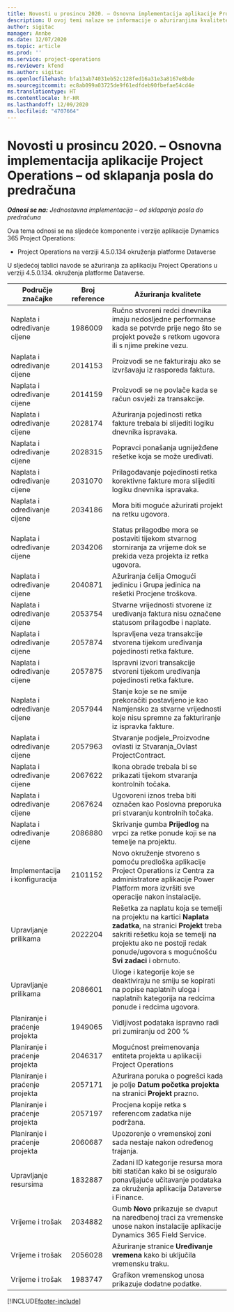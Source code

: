 ```yaml
---
title: Novosti u prosincu 2020. – Osnovna implementacija aplikacije Project Operations – od sklapanja posla do predračuna
description: U ovoj temi nalaze se informacije o ažuriranjima kvalitete dostupnim u izdanju osnovne implementacije aplikacije Project Operations za prosinac 2020. – od sklapanja posla do predračuna.
author: sigitac
manager: Annbe
ms.date: 12/07/2020
ms.topic: article
ms.prod: ''
ms.service: project-operations
ms.reviewer: kfend
ms.author: sigitac
ms.openlocfilehash: bfa13ab74031eb52c128fed16a31e3a8167e8bde
ms.sourcegitcommit: ec8ab099a03725de9f61edfdeb90fbefae54cd4e
ms.translationtype: HT
ms.contentlocale: hr-HR
ms.lasthandoff: 12/09/2020
ms.locfileid: "4707664"
---
```

# <a name="whats-new-december-2020---project-operations-lite-deployment---deal-to-proforma-invoicing"></a>Novosti u prosincu 2020. – Osnovna implementacija aplikacije Project Operations – od sklapanja posla do predračuna

_**Odnosi se na:** Jednostavna implementacija – od sklapanja posla do predračuna_

Ova tema odnosi se na sljedeće komponente i verzije aplikacije Dynamics 365 Project Operations:

  - Project Operations na verziji 4.5.0.134 okruženja platforme Dataverse 

U sljedećoj tablici navode se ažuriranja za aplikaciju Project Operations u verziji 4.5.0.134. okruženja platforme Dataverse.

| **Područje značajke** | **Broj reference** | **Ažuriranja kvalitete** |
| --- | --- | --- |
| Naplata i određivanje cijene | 1986009 | Ručno stvoreni redci dnevnika imaju nedosljedne performanse kada se potvrde prije nego što se projekt poveže s retkom ugovora ili s njime prekine vezu. |
| Naplata i određivanje cijene | 2014153 | Proizvodi se ne fakturiraju ako se izvršavaju iz rasporeda faktura. |
| Naplata i određivanje cijene | 2014159 | Proizvodi se ne povlače kada se račun osvježi za transakcije. |
| Naplata i određivanje cijene | 2028174 | Ažuriranja pojedinosti retka fakture trebala bi slijediti logiku dnevnika ispravaka. |
| Naplata i određivanje cijene | 2028315 | Popravci ponašanja ugniježđene rešetke koja se može uređivati. |
| Naplata i određivanje cijene | 2031070 | Prilagođavanje pojedinosti retka korektivne fakture mora slijediti logiku dnevnika ispravaka. |
| Naplata i određivanje cijene | 2034186 | Mora biti moguće ažurirati projekt na retku ugovora. |
| Naplata i određivanje cijene | 2034206 | Status prilagodbe mora se postaviti tijekom stvarnog storniranja za vrijeme dok se prekida veza projekta iz retka ugovora. |
| Naplata i određivanje cijene | 2040871 | Ažuriranja ćelija Omogući jedinicu i Grupa jedinica na rešetki Procjene troškova. |
| Naplata i određivanje cijene | 2053754 | Stvarne vrijednosti stvorene iz uređivanja faktura nisu označene statusom prilagodbe i naplate. |
| Naplata i određivanje cijene | 2057874 | Ispravljena veza transakcije stvorena tijekom uređivanja pojedinosti retka fakture. |
| Naplata i određivanje cijene | 2057875 | Ispravni izvori transakcije stvoreni tijekom uređivanja pojedinosti retka fakture. |
| Naplata i određivanje cijene | 2057944 | Stanje koje se ne smije prekoračiti postavljeno je kao Namjensko za stvarne vrijednosti koje nisu spremne za fakturiranje iz ispravka fakture. |
| Naplata i određivanje cijene | 2057963 | Stvaranje podjele\_Proizvodne ovlasti iz Stvaranja\_Ovlast ProjectContract. |
| Naplata i određivanje cijene | 2067622 | Ikona obrade trebala bi se prikazati tijekom stvaranja kontrolnih točaka. |
| Naplata i određivanje cijene | 2067624 | Ugovoreni iznos treba biti označen kao Poslovna preporuka pri stvaranju kontrolnih točaka. |
| Naplata i određivanje cijene | 2086880 | Skrivanje gumba **Prijedlog** na vrpci za retke ponude koji se na temelje na projektu. |
| Implementacija i konfiguracija | 2101152 | Novo okruženje stvoreno s pomoću predloška aplikacije Project Operations iz Centra za administratore aplikacije Power Platform mora izvršiti sve operacije nakon instalacije. |
|   Upravljanje prilikama | 2022204 | Rešetka za naplatu koja se temelji na projektu na kartici **Naplata zadatka**, na stranici **Projekt** treba sakriti rešetku koja se temelji na projektu ako ne postoji redak ponude/ugovora s mogućnošću **Svi zadaci** i obrnuto. |
|   Upravljanje prilikama | 2086601 | Uloge i kategorije koje se deaktiviraju ne smiju se kopirati na popise naplatnih uloga i naplatnih kategorija na redcima ponude i redcima ugovora. |
| Planiranje i praćenje projekta | 1949065 | Vidljivost podataka ispravno radi pri zumiranju od 200 % |
| Planiranje i praćenje projekta | 2046317 | Mogućnost preimenovanja entiteta projekta u aplikaciji Project Operations |
| Planiranje i praćenje projekta | 2057171 | Ažurirana poruka o pogrešci kada je polje **Datum početka projekta** na stranici **Projekt** prazno. |
| Planiranje i praćenje projekta | 2057197 | Procjena kopije retka s referencom zadatka nije podržana. |
| Planiranje i praćenje projekta | 2060687 | Upozorenje o vremenskoj zoni sada nestaje nakon određenog trajanja. |
| Upravljanje resursima | 1832887 | Zadani ID kategorije resursa mora biti statičan kako bi se osiguralo ponavljajuće učitavanje podataka za okruženja aplikacija Dataverse i Finance. |
| Vrijeme i trošak | 2034882 | Gumb **Novo** prikazuje se dvaput na naredbenoj traci za vremenske unose nakon instalacije aplikacije Dynamics 365 Field Service. |
| Vrijeme i trošak | 2056028 | Ažuriranje stranice **Uređivanje vremena** kako bi uključila vremensku traku. |
| Vrijeme i trošak | 1983747 | Grafikon vremenskog unosa prikazuje dodatne podatke. |


[!INCLUDE[footer-include](../../includes/footer-banner.md)]
